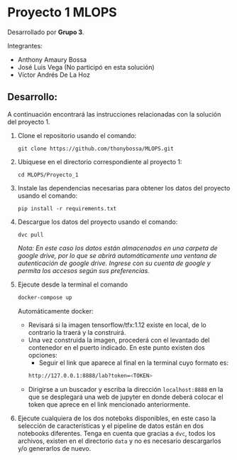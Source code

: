 # Proyecto 1 MLOPS

Desarrollado por **Grupo 3**.

Integrantes:
* Anthony Amaury Bossa
* José Luis Vega (No participó en esta solución)
* Víctor Andrés De La Hoz

## Desarrollo:
A continuación encontrará las instrucciones relacionadas con la solución del proyecto 1.

1. Clone el repositorio usando el comando:

    `git clone https://github.com/thonybossa/MLOPS.git`

2. Ubiquese en el directorio correspondiente al proyecto 1:

    `cd MLOPS/Proyecto_1`

3. Instale las dependencias necesarias para obtener los datos del proyecto usando el comando:

    `pip install -r requirements.txt`

4. Descargue los datos del proyecto usando el comando:

    `dvc pull`

    *Nota: En este caso los datos están almacenados en una carpeta de google drive, por lo que se abrirá automáticamente una ventana de autenticación de google drive. Ingrese con su cuenta de google y permita los accesos según sus preferencias.*

5. Ejecute desde la terminal el comando
    ```bash
    docker-compose up
    ```
    Automáticamente docker:
    * Revisará si la imagen tensorflow/tfx:1.12 existe en local, de lo contrario la traerá y la construirá.
    * Una vez construida la imagen, procederá con el levantado del contenedor en el puerto indicado. En este punto existen dos opciones:
        * Seguir el link que aparece al final en la terminal cuyo formato es:
        ```zsh
        http://127.0.0.1:8888/lab?token=<TOKEN>
        ```
    * Dirigirse a un buscador y escriba la dirección `localhost:8888` en la que se desplegará una web de jupyter en donde deberá colocar el token que aprece en el link mencionado anteriormente.

6. Ejecute cualquiera de los dos noteboks disponibles, en este caso la selección de características y el pipeline de datos están en dos notebooks diferentes. Tenga en cuenta que gracias a `dvc`, todos los archivos, existen en el directorio `data` y no es necesario descargarlos y/o generarlos de nuevo.